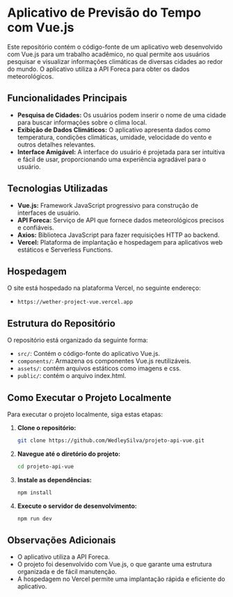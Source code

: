 # Aplicativo de Previsão do Tempo com Vue.js

Este repositório contém o código-fonte de um aplicativo web desenvolvido com Vue.js para um trabalho acadêmico, no qual permite aos usuários pesquisar e visualizar informações climáticas de diversas cidades ao redor do mundo. O aplicativo utiliza a API Foreca para obter os dados meteorológicos.

## Funcionalidades Principais

* **Pesquisa de Cidades:** Os usuários podem inserir o nome de uma cidade para buscar informações sobre o clima local.
* **Exibição de Dados Climáticos:** O aplicativo apresenta dados como temperatura, condições climáticas, umidade, velocidade do vento e outros detalhes relevantes.
* **Interface Amigável:** A interface do usuário é projetada para ser intuitiva e fácil de usar, proporcionando uma experiência agradável para o usuário.

## Tecnologias Utilizadas

* **Vue.js:** Framework JavaScript progressivo para construção de interfaces de usuário.
* **API Foreca:** Serviço de API que fornece dados meteorológicos precisos e confiáveis.
* **Axios:** Biblioteca JavaScript para fazer requisições HTTP ao backend.
* **Vercel:** Plataforma de implantação e hospedagem para aplicativos web estáticos e Serverless Functions.

## Hospedagem

O site está hospedado na plataforma Vercel, no seguinte endereço:

* `https://wether-project-vue.vercel.app`

## Estrutura do Repositório

O repositório está organizado da seguinte forma:

* `src/`: Contém o código-fonte do aplicativo Vue.js.
* `components/`: Armazena os componentes Vue.js reutilizáveis.
* `assets/`: contém arquivos estáticos como imagens e css.
* `public/`: contém o arquivo index.html.

## Como Executar o Projeto Localmente

Para executar o projeto localmente, siga estas etapas:

1.  **Clone o repositório:**
    ```bash
    git clone https://github.com/WedleySilva/projeto-api-vue.git
    ```
2.  **Navegue até o diretório do projeto:**
    ```bash
    cd projeto-api-vue
    ```
3.  **Instale as dependências:**
    ```bash
    npm install
    ```
4.  **Execute o servidor de desenvolvimento:**
    ```bash
    npm run dev
    ```

## Observações Adicionais

* O aplicativo utiliza a API Foreca.
* O projeto foi desenvolvido com Vue.js, o que garante uma estrutura organizada e de fácil manutenção.
* A hospedagem no Vercel permite uma implantação rápida e eficiente do aplicativo.
